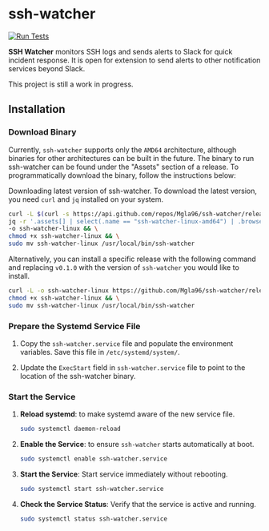 # ssh-watcher

[![Run Tests](https://github.com/Mgla96/ssh-watcher/actions/workflows/main.yml/badge.svg?branch=main)](https://github.com/Mgla96/ssh-watcher/actions/workflows/main.yml)

**SSH Watcher** monitors SSH logs and sends alerts to Slack for quick incident response. It is open for extension to send alerts to other notification services beyond Slack.

This project is still a work in progress.

## Installation

### Download Binary


Currently, `ssh-watcher` supports only the `AMD64` architecture, although binaries for other architectures can be built in the future. The binary to run ssh-watcher can be found under the "Assets" section of a release. To programmatically download the binary, follow the instructions below:

Downloading latest version of ssh-watcher. To download the latest version, you need `curl` and `jq` installed on your system.

```bash
curl -L $(curl -s https://api.github.com/repos/Mgla96/ssh-watcher/releases/latest | \
jq -r '.assets[] | select(.name == "ssh-watcher-linux-amd64") | .browser_download_url') \
-o ssh-watcher-linux && \
chmod +x ssh-watcher-linux && \
sudo mv ssh-watcher-linux /usr/local/bin/ssh-watcher
```

Alternatively, you can install a specific release with the following command and replacing `v0.1.0` with the version of
`ssh-watcher` you would like to install.

```bash
curl -L -o ssh-watcher-linux https://github.com/Mgla96/ssh-watcher/releases/download/v0.1.0/ssh-watcher-linux-amd64 && \
chmod +x ssh-watcher-linux && \
sudo mv ssh-watcher-linux /usr/local/bin/ssh-watcher
```

### Prepare the Systemd Service File

1. Copy the `ssh-watcher.service` file and populate the environment variables. Save this file in `/etc/systemd/system/`.

2. Update the `ExecStart` field in `ssh-watcher.service` file to point to the location of the ssh-watcher binary.

### Start the Service

1. **Reload systemd**: to make systemd aware of the new service file.

    ```bash
    sudo systemctl daemon-reload
    ```

2. **Enable the Service**: to ensure `ssh-watcher` starts automatically at boot.

    ```bash
    sudo systemctl enable ssh-watcher.service
    ```

3. **Start the Service**: Start service immediately without rebooting.

    ```bash
    sudo systemctl start ssh-watcher.service
    ```

4. **Check the Service Status**: Verify that the service is active and running.

    ```bash
    sudo systemctl status ssh-watcher.service
    ```
